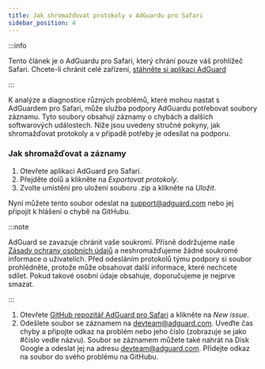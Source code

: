 ```yaml
---
title: Jak shromažďovat protokoly v AdGuardu pro Safari
sidebar_position: 4
---
```


:::info

Tento článek je o AdGuardu pro Safari, který chrání pouze váš prohlížeč Safari. Chcete-li chránit celé zařízení, [stáhněte si aplikaci AdGuard](https://agrd.io/download-kb-adblock)

:::

K analýze a diagnostice různých problémů, které mohou nastat s AdGuardem pro Safari, může služba podpory AdGuardu potřebovat soubory záznamu. Tyto soubory obsahují záznamy o chybách a dalších softwarových událostech. Níže jsou uvedeny stručné pokyny, jak shromažďovat protokoly a v případě potřeby je odesílat na podporu.

### Jak shromažďovat a záznamy

1. Otevřete aplikaci AdGuard pro Safari.
2. Přejděte dolů a klikněte na _Exportovat protokoly_.
3. Zvolte umístění pro uložení souboru .zip a klikněte na _Uložit_.

Nyní můžete tento soubor odeslat na support@adguard.com nebo jej připojit k hlášení o chybě na GitHubu.

:::note

AdGuard se zavazuje chránit vaše soukromí. Přísně dodržujeme naše [Zásady ochrany osobních údajů](https://adguard.com/privacy/safari.html) a neshromažďujeme žádné soukromé informace o uživatelích. Před odesláním protokolů týmu podpory si soubor prohlédněte, protože může obsahovat další informace, které nechcete sdílet. Pokud takové osobní údaje obsahuje, doporučujeme je nejprve smazat.

:::

1. Otevřete [GitHub repozitář AdGuard pro Safari](https://github.com/AdguardTeam/AdGuardForSafari/issues) a klikněte na _New issue_.
2. Odešlete soubor se záznamem na devteam@adguard.com. Uveďte čas chyby a připojte odkaz na problém nebo jeho číslo (zobrazuje se jako #číslo vedle názvu).
 Soubor se záznamem můžete také nahrát na Disk Google a odeslat jej na adresu devteam@adguard.com. Přidejte odkaz na soubor do svého problému na GitHubu.

